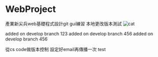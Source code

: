 # WebProject

產業新尖兵web基礎程式設計git gui練習
本地更改版本測試
![cat](https://i.imgur.com/dc1PU8j.jpeg) 

added on develop branch 123
added on develop branch 456
added on develop branch 456

從cs code做版本控制
設定好email再傳播一次
test
